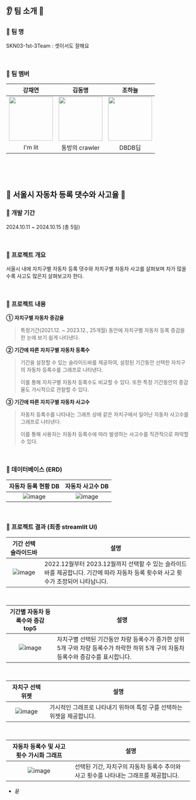 ## :ear: 팀 소개 :eyes:

### 📌 팀 명
SKN03-1st-3Team : 셋이서도 잘해요

<br/>

### 📌 팀 멤버
| 강채연 | 김동명 | 조하늘 |
|:----------:|:----------:|:----------:|
| <img width="120px" src="https://github.com/user-attachments/assets/0006ea2c-b76e-4756-a563-c563130d14c2" /> | <img width="120px" src="https://github.com/user-attachments/assets/43cfe23e-0562-4fac-929c-de5b07579dbd" /> | <img width="120px" src="https://github.com/user-attachments/assets/f3679466-0f72-4b21-8cc1-2c1b3d0394f0" /> |
| I'm lit | 동방의 crawler | DBDB딥 |

<br/><br/><br/>
## 🚗 서울시 자동차 등록 댓수와 사고율 🚗
### 📌 개발 기간
2024.10.11 ~ 2024.10.15 (총 5일)

<br/>

### 📌 프로젝트 개요
 서울시 내에 자치구별 자동차 등록 댓수와 자치구별 자동차 사고를 살펴보며 차가 많을수록 사고도 많은지 살펴보고자 한다. 
 
<br/>

### 📌 프로젝트 내용
**① 자치구별 자동차 증감율**

>  특정기간(2021.12. ~ 2023.12., 25개월) 동안에 자치구별 자동차 등록 증감을 한 눈에 보기 쉽게 나타낸다.
>  

**② 기간에 따른 자치구별 자동차 등록수**
> 기간을 설정할 수 있는 슬라이드바를 제공하여, 설정된 기간동안 선택한 자치구의 자동차 등록수를 그래프로 나타낸다. 
> 
> 이를 통해 자치구별 자동차 등록수도 비교할 수 있다. 또한 특정 기간동안의 증감율도 가시적으로 관찰할 수 있다. 

**③ 기간에 따른 자치구별 자동차 사고수**

> 자동차 등록수를 나타내는 그래프 상에 같은 자치구에서 일어난 자동차 사고수를 그래프로 나타낸다. 
> 
> 이를 통해 사용자는 자동차 등록수에 따라 발생하는 사고수를 직관적으로 파악할 수 있다. 

<br/>

### 📌 데이터베이스 (ERD)
| 자동차 등록 현황 DB | 자동차 사고수 DB |
|:----------:|:----------:|
| ![image](https://github.com/user-attachments/assets/6de6e280-b4cf-476e-9329-39b15d6e01e8) | ![image](https://github.com/user-attachments/assets/75a5d9e6-b7c7-4c18-afde-b32f636916d9) |

<br/>

### 📌 프로젝트 결과 (최종 streamlit UI)
| 기간 선택 슬라이드바 | 설명 | 
|:--:|--|
|![image](https://github.com/user-attachments/assets/d8227248-bd74-4396-a828-fba95411ca15) | 2022.12월부터 2023.12월까지 선택할 수 있는 슬라이드 바를 제공합니다. 기간에 따라 자동차 등록 횟수와 사고 횟수가 조정되어 나타납니다. |

<br/>

| 기간별 자동차 등록수와 증감 top5 | 설명 |
|:--:|--|
| ![image](https://github.com/user-attachments/assets/f6ec8cb0-6d44-4ca5-853e-1f88678ca647) | 자치구별 선택된 기간동안 차량 등록수가 증가한 상위 5개 구와 차량 등록수가 하락한 하위 5개 구의 자동차 등록수와 증감수를 표시합니다.  |

<br/>

| 자치구 선택 위젯 | 설명 |
|:--:|--|
|![image](https://github.com/user-attachments/assets/ffaef9c8-9312-4ada-9d9f-12c98aa24888) | 가시적인 그래프로 나타내기 위하여 특정 구를 선택하는 위젯을 제공합니다.  |

<br/>

| 자동차 등록수 및 사고 횟수 가시화 그래프 | 설명 |
|:--:|--|
|![image](https://github.com/user-attachments/assets/9bf5b0ed-c952-44cd-a06a-a97e0f892a2e) | 선택된 기간, 자치구의 자동차 등록수 추이와 사고 횟수를 나타내는 그래프를 제공합니다. |

- 끝 
